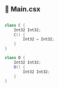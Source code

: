 ## :wine_glass: Main.csx

```csharp

class C {
    Int32 Int32;
    C() {
        Int32 = Int32;
    }
}

class D {
    Int32 Int32;
    D() {
        Int32 Int32;
    }
}


```